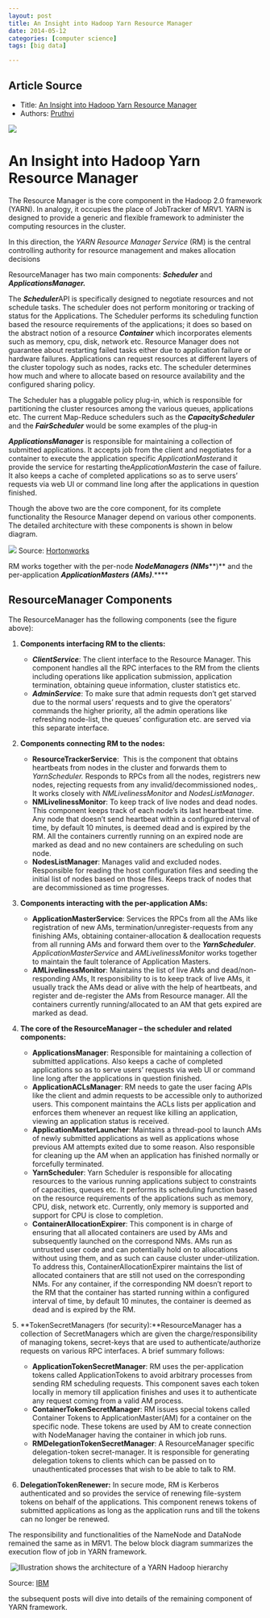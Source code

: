 ```yaml
---
layout: post
title: An Insight into Hadoop Yarn Resource Manager
date: 2014-05-12
categories: [computer science]
tags: [big data]

---
```



## Article Source
* Title: [An Insight into Hadoop Yarn Resource Manager](http://nixustechnologies.com/2014/05/03/an-insight-into-hadoop-yarn-resource-manager/)
* Authors: [Pruthvi](http://nixustechnologies.com/author/pruthvirajspgmail-com/ "Posts by Pruthvi")



[![](http://sungsoo.github.com/images/insight-yarn.png)](http://sungsoo.github.com/images/insight-yarn.png)

# An Insight into Hadoop Yarn Resource Manager

The Resource Manager is the core component in the Hadoop 2.0 framework
(YARN). In analogy, it occupies the place of JobTracker of MRV1. YARN is
designed to provide a generic and flexible framework to administer the
computing resources in the cluster.

In this direction, the *YARN Resource Manager Service* (RM) is the
central controlling authority for resource management and makes
allocation decisions

ResourceManager has two main components: ***Scheduler*** and 
***ApplicationsManager.***

The ***Scheduler***API is specifically designed to negotiate resources
and not schedule tasks. The scheduler does not perform monitoring or
tracking of status for the Applications. The Scheduler performs its
scheduling function based the resource requirements of the applications;
it does so based on the abstract notion of a resource ***Container***
which incorporates elements such as memory, cpu, disk, network etc.
Resource Manager does not guarantee about restarting failed tasks either
due to application failure or hardware failures. Applications can
request resources at different layers of the cluster topology such as
nodes, racks etc. The scheduler determines how much and where to
allocate based on resource availability and the configured sharing
policy.

The Scheduler has a pluggable policy plug-in, which is responsible for
partitioning the cluster resources among the various queues,
applications etc. The current Map-Reduce schedulers such as the
***CapacityScheduler*** and the ***FairScheduler*** would be some
examples of the plug-in

***ApplicationsManager*** is responsible for maintaining a collection of
submitted applications. It accepts job from the client and negotiates
for a container to execute the application specific
*ApplicationMaster*and it provide the service for restarting
the*ApplicationMaster*in the case of failure. It also keeps a cache of
completed applications so as to serve users’ requests via web UI or
command line long after the applications in question finished.

Though the above two are the core component, for its complete
functionality the Resource Manager depend on various other components.
The detailed architecture with these components is shown in below
diagram.

![](http://hortonworks.com/wp-content/uploads/2012/08/resource_manager.png) Source:
[Hortonworks](http://hortonworks.com/)

RM works together with the per-node ***NodeManagers (NMs*****)** and the
per-application ***ApplicationMasters (AMs)***.****

## ResourceManager Components

The ResourceManager has the following components (see the figure above):

1.  **Components interfacing RM to the clients:**
    -   ***ClientService***: The client interface to the Resource
        Manager. This component handles all the RPC interfaces to the RM
        from the clients including operations like application
        submission, application termination, obtaining queue
        information, cluster statistics etc.
    -   ***AdminService***: To make sure that admin requests don’t get
        starved due to the normal users’ requests and to give the
        operators’ commands the higher priority, all the admin
        operations like refreshing node-list, the queues’ configuration
        etc. are served via this separate interface.

2.  **Components connecting RM to the nodes:**
    -   **ResourceTrackerService**:  This is the component that obtains
        heartbeats from nodes in the cluster and forwards them to
        *YarnScheduler.* Responds to RPCs from all the nodes, registrers
        new nodes, rejecting requests from any invalid/decommissioned
        nodes,. It works closely with *NMLivelinessMonitor* and
        *NodesListManager*.
    -   **NMLivelinessMonitor**: To keep track of live nodes and dead
        nodes. This component keeps track of each node’s its last
        heartbeat time. Any node that doesn’t send heartbeat within a
        configured interval of time, by default 10 minutes, is deemed
        dead and is expired by the RM. All the containers currently
        running on an expired node are marked as dead and no new
        containers are scheduling on such node.
    -   **NodesListManager**: Manages valid and excluded nodes.
        Responsible for reading the host configuration files and seeding
        the initial list of nodes based on those files. Keeps track of
        nodes that are decommissioned as time progresses.

3.  **Components interacting with the per-application AMs:**
    -   **ApplicationMasterService**: Services the RPCs from all the AMs
        like registration of new AMs, termination/unregister-requests
        from any finishing AMs, obtaining container-allocation &
        deallocation requests from all running AMs and forward them over
        to the ***YarnScheduler***. *ApplicationMasterService* and
        *AMLivelinessMonitor* works together to maintain the fault
        tolerance of Application Masters.
    -   **AMLivelinessMonitor**: Maintains the list of live AMs and
        dead/non-responding AMs, It responsibility to is to keep track
        of live AMs, it usually track the AMs dead or alive with the
        help of heartbeats, and register and de-register the AMs from
        Resource manager. All the containers currently running/allocated
        to an AM that gets expired are marked as dead.

4.  **The core of the ResourceManager – the scheduler and related
    components:**
    -   **ApplicationsManager**: Responsible for maintaining a
        collection of submitted applications. Also keeps a cache of
        completed applications so as to serve users’ requests via web UI
        or command line long after the applications in question
        finished.
    -   **ApplicationACLsManager**: RM needs to gate the user facing
        APIs like the client and admin requests to be accessible only to
        authorized users. This component maintains the ACLs lists per
        application and enforces them whenever an request like killing
        an application, viewing an application status is received.
    -   **ApplicationMasterLauncher**: Maintains a thread-pool to launch
        AMs of newly submitted applications as well as applications
        whose previous AM attempts exited due to some reason. Also
        responsible for cleaning up the AM when an application has
        finished normally or forcefully terminated.
    -   **YarnScheduler**: Yarn Scheduler is responsible for allocating
        resources to the various running applications subject to
        constraints of capacities, queues etc. It performs its
        scheduling function based on the resource requirements of the
        applications such as memory, CPU, disk, network etc. Currently,
        only memory is supported and support for CPU is close to
        completion.
    -   **ContainerAllocationExpirer**: This component is in charge of
        ensuring that all allocated containers are used by AMs and
        subsequently launched on the correspond NMs. AMs run as
        untrusted user code and can potentially hold on to allocations
        without using them, and as such can cause cluster
        under-utilization. To address this, ContainerAllocationExpirer
        maintains the list of allocated containers that are still not
        used on the corresponding NMs. For any container, if the
        corresponding NM doesn’t report to the RM that the container has
        started running within a configured interval of time, by default
        10 minutes, the container is deemed as dead and is expired by
        the RM.
 
5.  **TokenSecretManagers (for security):**ResourceManager has a
    collection of SecretManagers which are given the
    charge/responsibility of managing tokens, secret-keys that are used
    to authenticate/authorize requests on various RPC interfaces. A
    brief summary follows:
    -   **ApplicationTokenSecretManager**: RM uses the per-application
        tokens called ApplicationTokens to avoid arbitrary processes
        from sending RM scheduling requests. This component saves each
        token locally in memory till application finishes and uses it to
        authenticate any request coming from a valid AM process.
    -   **ContainerTokenSecretManager**: RM issues special tokens called
        Container Tokens to ApplicationMaster(AM) for a container on the
        specific node. These tokens are used by AM to create connection
        with NodeManager having the container in which job runs.
    -   **RMDelegationTokenSecretManager**: A ResourceManager specific
        delegation-token secret-manager. It is responsible for
        generating delegation tokens to clients which can be passed on
        to unauthenticated processes that wish to be able to talk to RM.

6.  **DelegationTokenRenewer:** In secure mode, RM is Kerberos
    authenticated and so provides the service of renewing file-system
    tokens on behalf of the applications. This component renews tokens
    of submitted applications as long as the application runs and till
    the tokens can no longer be renewed.

The responsibility and functionalities of the NameNode and DataNode
remained the same as in MRV1. The below block diagram summarizes the
execution flow of job in YARN framework.

 ![Illustration shows the architecture of a YARN Hadoop
hierarchy](http://www.ibm.com/developerworks/library/bd-hadoopyarn/figure2.png)

Source: [IBM](http://www.ibm.com/)

the subsequent posts will dive into details of the remaining component
of YARN framework.
